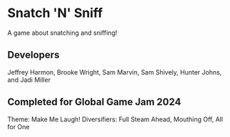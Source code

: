# Snatch 'N' Sniff
A game about snatching and sniffing!

## Developers
Jeffrey Harmon, Brooke Wright, Sam Marvin, Sam Shively, Hunter Johns, and Jadi Miller

## Completed for Global Game Jam 2024
Theme: Make Me Laugh!
Diversifiers: Full Steam Ahead, Mouthing Off, All for One
